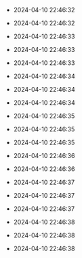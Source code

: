 
- 2024-04-10 22:46:32

- 2024-04-10 22:46:32

- 2024-04-10 22:46:33

- 2024-04-10 22:46:33

- 2024-04-10 22:46:33

- 2024-04-10 22:46:34

- 2024-04-10 22:46:34

- 2024-04-10 22:46:34

- 2024-04-10 22:46:35

- 2024-04-10 22:46:35

- 2024-04-10 22:46:35

- 2024-04-10 22:46:36

- 2024-04-10 22:46:36

- 2024-04-10 22:46:37

- 2024-04-10 22:46:37

- 2024-04-10 22:46:37

- 2024-04-10 22:46:38

- 2024-04-10 22:46:38

- 2024-04-10 22:46:38
